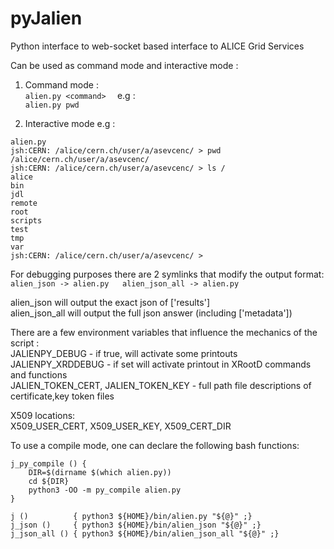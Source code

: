 # pyJalien
Python interface to web-socket based interface to ALICE Grid Services

Can be used as command mode and interactive mode :  
1. Command mode :  
`alien.py <command>  `
e.g :  
`alien.py pwd  `
   
2. Interactive mode e.g :  
```
alien.py  
jsh:CERN: /alice/cern.ch/user/a/asevcenc/ > pwd  
/alice/cern.ch/user/a/asevcenc/  
jsh:CERN: /alice/cern.ch/user/a/asevcenc/ > ls /  
alice  
bin  
jdl  
remote  
root  
scripts  
test  
tmp  
var  
jsh:CERN: /alice/cern.ch/user/a/asevcenc/ >  
```

For debugging purposes there are 2 symlinks that modify the output format:  
`
alien_json -> alien.py  
alien_json_all -> alien.py  
`
  
alien_json will output the exact json of ['results']  
alien_json_all will output the full json answer (including ['metadata'])  
  
There are a few environment variables that influence the mechanics of the script :  
JALIENPY_DEBUG - if true, will activate some printouts  
JALIENPY_XRDDEBUG - if set will activate printout in XRootD commands and functions  
JALIEN_TOKEN_CERT, JALIEN_TOKEN_KEY - full path file descriptions of certificate,key token files  
   
X509 locations:  
X509_USER_CERT, X509_USER_KEY, X509_CERT_DIR   

To use a compile mode, one can declare the following bash functions:  
```
j_py_compile () {
    DIR=$(dirname $(which alien.py))
    cd ${DIR}
    python3 -OO -m py_compile alien.py
}

j ()          { python3 ${HOME}/bin/alien.py "${@}" ;}
j_json ()     { python3 ${HOME}/bin/alien_json "${@}" ;}
j_json_all () { python3 ${HOME}/bin/alien_json_all "${@}" ;}
```

